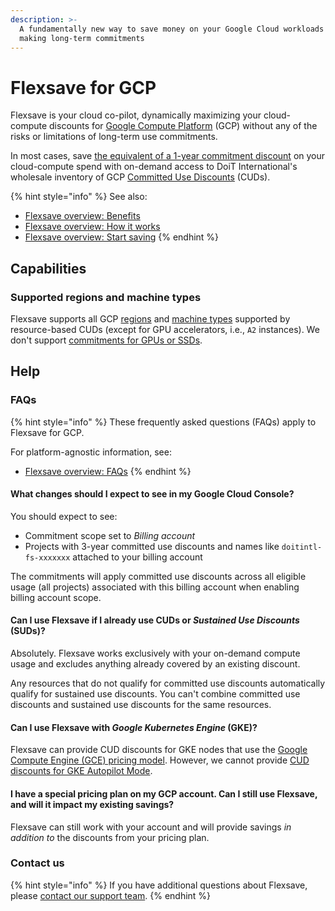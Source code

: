 ```yaml
---
description: >-
  A fundamentally new way to save money on your Google Cloud workloads without
  making long-term commitments
---
```


# Flexsave for GCP

Flexsave is your cloud co-pilot, dynamically maximizing your cloud-compute discounts for [Google Compute Platform][gcp] (GCP) without any of the risks or limitations of long-term use commitments.

In most cases, save [the equivalent of a 1-year commitment discount](overview.md#how-much-can-i-save) on your cloud-compute spend with on-demand access to DoiT International's wholesale inventory of GCP [Committed Use Discounts][cuds] (CUDs).

{% hint style="info" %}
See also:

* [Flexsave overview: Benefits](overview.md#benefits)
* [Flexsave overview: How it works](overview.md#how-it-works)
* [Flexsave overview: Start saving](overview.md#start-saving)
{% endhint %}

## Capabilities

### Supported regions and machine types

Flexsave supports all GCP [regions](https://cloud.google.com/compute/docs/regions-zones) and [machine types](https://cloud.google.com/compute/docs/machine-types) supported by resource-based CUDs (except for GPU accelerators, i.e., `A2` instances). We don't support [commitments for GPUs or SSDs][gpus-ssds].

## Help

### FAQs

{% hint style="info" %}
These frequently asked questions (FAQs) apply to Flexsave for GCP.

For platform-agnostic information, see:

* [Flexsave overview: FAQs](overview.md#faqs)
{% endhint %}

#### What changes should I expect to see in my Google Cloud Console?

You should expect to see:

* Commitment scope set to _Billing account_
* Projects with 3-year committed use discounts and names like `doitintl-fs-xxxxxxx` attached to your billing account

The commitments will apply committed use discounts across all eligible usage (all projects) associated with this billing account when enabling billing account scope.

#### Can I use Flexsave if I already use CUDs or _Sustained Use Discounts_ (SUDs)?

Absolutely. Flexsave works exclusively with your on-demand compute usage and excludes anything already covered by an existing discount.

Any resources that do not qualify for committed use discounts automatically qualify for sustained use discounts. You can't combine committed use discounts and sustained use discounts for the same resources.

#### Can I use Flexsave with _Google Kubernetes Engine_ (GKE)?

Flexsave can provide CUD discounts for GKE nodes that use the [Google Compute Engine (GCE) pricing model][gke-pricing]. However, we cannot provide [CUD discounts for GKE Autopilot Mode][gke-autopilot].

#### I have a special pricing plan on my GCP account. Can I still use Flexsave, and will it impact my existing savings?

Flexsave can still work with your account and will provide savings _in addition to_ the discounts from your pricing plan.

### Contact us

{% hint style="info" %}
If you have additional questions about Flexsave, please [contact our support team](../services/consulting-support/).
{% endhint %}

[aws]: https://aws.amazon.com/
[gke-pricing]: https://cloud.google.com/compute/docs/instances/signing-up-committed-use-discounts#restrictions
[cuds]: https:/cloud.google.com/docs/cuds
[gcp]: https://cloud.google.com/
[gke-autopilot]: https://cloud.google.com/kubernetes-engine/cud
[gpus-ssds]: https://cloud.google.com/compute/docs/instances/signing-up-committed-use-discounts#commitments_for_gpus_and_local_ssd
